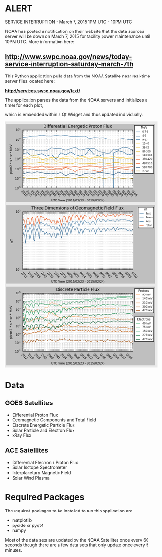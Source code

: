 ALERT
===
SERVICE INTERRUPTION - March 7, 2015 1PM UTC - 10PM UTC

NOAA has posted a notification on their website that the data sources server will be down on March 7, 2015 for facility power maintenance until 10PM UTC. More information here:

**http://www.swpc.noaa.gov/news/today-service-interruption-saturday-march-7th**
---

This Python application pulls data from the NOAA Satellite near real-time server files located here:

**http://services.swpc.noaa.gov/text/**



The application parses the data from the NOAA servers and initializes a timer for each plot,

which is embedded within a Qt Widget and thus updated individually.

![Graph Image](screenshots/image.png "Three data graphs in the single application window.")

Data
===
GOES Satellites
---
 * Differential Proton Flux
 * Geomagnetic Components and Total Field
 * Discrete Energetic Particle Flux
 * Solar Particle and Electron Flux
 * xRay Flux

ACE Satellites
---
 * Differential Electron / Proton Flux
 * Solar Isotope Spectrometer
 * Interplanetary Magnetic Field
 * Solar Wind Plasma

Required Packages
===
The required packages to be installed to run this application are:
 * matplotlib
 * pyside or pyqt4
 * numpy

Most of the data sets are updated by the NOAA Satellites once every 60 seconds though there
are a few data sets that only update once every 5 minutes.
